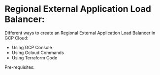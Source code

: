 # Regional External Application Load Balancer:

Different ways to create an Regional External Application Load Balancer in GCP Cloud:

- Using GCP Console
- Using Gcloud Commands
- Using Terraform Code

Pre-requisites:
